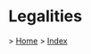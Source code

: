 
<h1>Legalities</h1>

<p>> <a href="../../../README.md">Home</a> > <a href="./index.md">Index</a></p>

</br>

